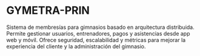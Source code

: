 # GYMETRA-PRIN
Sistema de membresías para gimnasios basado en arquitectura distribuida. Permite gestionar usuarios, entrenadores, pagos y asistencias desde app web y móvil. Ofrece seguridad, escalabilidad y métricas para mejorar la experiencia del cliente y la administración del gimnasio.
